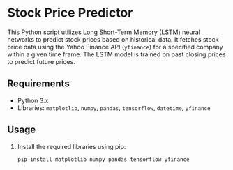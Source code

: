 # Stock Price Predictor

This Python script utilizes Long Short-Term Memory (LSTM) neural networks to predict stock prices based on historical data. 
It fetches stock price data using the Yahoo Finance API (`yfinance`) for a specified company within a given time frame. 
The LSTM model is trained on past closing prices to predict future prices.

## Requirements

- Python 3.x
- Libraries: `matplotlib`, `numpy`, `pandas`, `tensorflow`, `datetime`, `yfinance`

## Usage

1. Install the required libraries using pip:

   ```bash
   pip install matplotlib numpy pandas tensorflow yfinance

